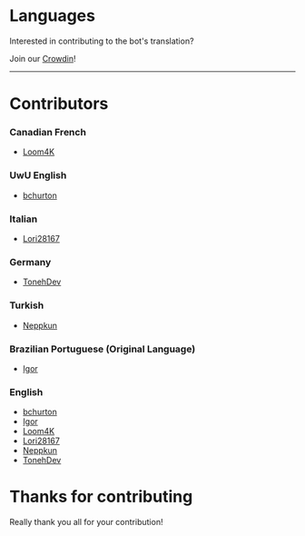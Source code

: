 # Languages

Interested in contributing to the bot's translation?

Join our [Crowdin](https://crowdin.com/project/ayu-bot)!

----

# Contributors

### Canadian French
- [Loom4K](https://github.com/loom4k)

### UwU English
- [bchurton](https://github.com/bchurton)

### Italian
- [Lori28167](https://github.com/Lori28167)

### Germany
- [TonehDev](https://github.com/TonehDev)

### Turkish
- [Neppkun](https://github.com/Neppkun)

### Brazilian Portuguese (Original Language)
- [Igor](https://github.com/apenasigordev)

### English
- [bchurton](https://github.com/bchurton)
- [Igor](https://github.com/apenasigordev)
- [Loom4K](https://github.com/loom4k)
- [Lori28167](https://github.com/Lori28167)
- [Neppkun](https://github.com/Neppkun)
- [TonehDev](https://github.com/TonehDev)

# Thanks for contributing
Really thank you all for your contribution!
